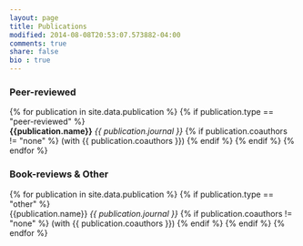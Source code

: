 ```yaml
---
layout: page
title: Publications
modified: 2014-08-08T20:53:07.573882-04:00
comments: true
share: false
bio : true
---
```



<h3>Peer-reviewed</h3>

<dl>
{% for publication in site.data.publication %}
	{% if publication.type == "peer-reviewed" %}
  	<dt>  <strong>{{publication.name}}</strong> <i>{{ publication.journal }}</i> 
  	{% if publication.coauthors != "none" %} (with {{ publication.coauthors }})
	{% endif %}
	{% endif %}
{% endfor %}
</dl>


<h3>Book-reviews & Other</h3>


<dl>
{% for publication in site.data.publication %}
	{% if publication.type == "other" %}
  	<dt>  {{publication.name}} <i>{{ publication.journal }}</i>
  	{% if publication.coauthors != "none" %} (with {{ publication.coauthors }})
	{% endif %}
	{% endif %}
{% endfor %}
</dl>


